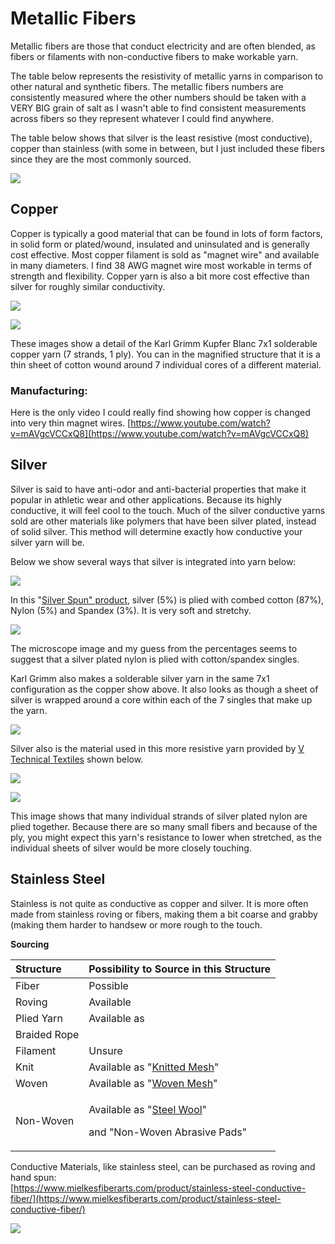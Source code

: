 # Metallic Fibers

Metallic fibers are those that conduct electricity and are often blended, as fibers or filaments with non-conductive fibers to make workable yarn. 

The table below represents the resistivity of metallic yarns in comparison to other natural and synthetic fibers. The metallic fibers numbers are consistently measured where the other numbers should be taken with a VERY BIG grain of salt as I wasn't able to find consistent measurements across fibers so they represent whatever I could find anywhere. 

The table below shows that silver is the least resistive \(most conductive\), copper than stainless \(with some in between, but I just included these fibers since they are the most commonly sourced. 

![](../.gitbook/assets/resistivity-by-fiber-generally-.png)

## **Copper**

Copper is typically a good material that can be found in lots of form factors, in solid form or plated/wound, insulated and uninsulated and is generally cost effective. Most copper filament is sold as "magnet wire" and available in many diameters. I find 38 AWG magnet wire most workable in terms of strength and flexibility. Copper yarn is also a bit more cost effective than silver for roughly similar conductivity. 

![](../.gitbook/assets/screen-shot-2020-08-18-at-7.23.17-pm.png)

![](../.gitbook/assets/img_9233.jpg)

These images show a detail of the Karl Grimm Kupfer Blanc 7x1 solderable copper yarn \(7 strands, 1 ply\). You can in the magnified structure that it is a thin sheet of cotton wound around 7 individual cores of a different material. 

### Manufacturing:

Here is the only video I could really find showing how copper is changed into very thin magnet wires. [https://www.youtube.com/watch?v=mAVgcVCCxQ8](https://www.youtube.com/watch?v=mAVgcVCCxQ8)

## **Silver**

Silver is said to have anti-odor and anti-bacterial properties that make it popular in athletic wear and other applications. Because its highly conductive, it will feel cool to the touch. Much of the silver conductive yarns sold are other materials like polymers that have been silver plated, instead of solid silver. This method will determine exactly how conductive your silver yarn will be. 

Below we show several ways that silver is integrated into yarn below: 

![](../.gitbook/assets/img_9236.jpg)

In this "[Silver Spun"  product](https://www.jimmybeanswool.com/knitting/yarn/FeelGoodYarn/SilverSpunreg.asp?showLarge=true&specPCVID=89997), silver \(5%\) is plied with combed cotton \(87%\), Nylon \(5%\) and Spandex \(3%\). It is very soft and stretchy. 

![](../.gitbook/assets/screen-shot-2020-08-18-at-7.19.15-pm%20%281%29.png)

The microscope image and my guess from the percentages seems to suggest that a silver plated nylon is plied with cotton/spandex singles. 

Karl Grimm also makes a solderable silver yarn in the same 7x1 configuration as the copper show above. It also looks as though a sheet of silver is wrapped around a core within each of the 7 singles that make up the yarn.

![](../.gitbook/assets/img_9234.jpg)



Silver also is the material used in this more resistive yarn provided by [V Technical Textiles](http://www.shopvtechtextiles.com/23534-dtex-2-ply-High-Conductive-Twisted-Yarn-B_p_139.html) shown below. 

![](../.gitbook/assets/img_9232.jpg)

![](../.gitbook/assets/screen-shot-2020-08-18-at-7.24.08-pm.png)

This image shows that many individual strands of silver plated nylon are plied together. Because there are so many small fibers and because of the ply, you might expect this yarn's resistance to lower when stretched, as the individual sheets of silver would be more closely touching. 

## Stainless Steel

Stainless is not quite as conductive as copper and silver. It is more often made from stainless roving or fibers, making them a bit coarse and grabby \(making them harder to handsew or more rough to the touch. 

**Sourcing**

<table>
  <thead>
    <tr>
      <th style="text-align:left">Structure</th>
      <th style="text-align:left">Possibility to Source in this Structure</th>
    </tr>
  </thead>
  <tbody>
    <tr>
      <td style="text-align:left">Fiber</td>
      <td style="text-align:left">Possible</td>
    </tr>
    <tr>
      <td style="text-align:left">Roving</td>
      <td style="text-align:left">Available</td>
    </tr>
    <tr>
      <td style="text-align:left">Plied Yarn</td>
      <td style="text-align:left">Available as</td>
    </tr>
    <tr>
      <td style="text-align:left">Braided Rope</td>
      <td style="text-align:left"></td>
    </tr>
    <tr>
      <td style="text-align:left">Filament</td>
      <td style="text-align:left">Unsure</td>
    </tr>
    <tr>
      <td style="text-align:left">Knit</td>
      <td style="text-align:left">Available as &quot;<a href="https://www.knitted-mesh.com/products/knitted-mesh-fabric.html">Knitted Mesh</a>&quot;</td>
    </tr>
    <tr>
      <td style="text-align:left">Woven</td>
      <td style="text-align:left">Available as &quot;<a href="https://www.darbywiremesh.com/t-304-stainless-steel-mesh/">Woven Mesh</a>&quot;</td>
    </tr>
    <tr>
      <td style="text-align:left">Non-Woven</td>
      <td style="text-align:left">
        <p>Available as &quot;<a href="http://www.scrubble.com/products/steel-wool/">Steel Wool</a>&quot;</p>
        <p>and &quot;Non-Woven Abrasive Pads&quot;</p>
      </td>
    </tr>
  </tbody>
</table>

Conductive Materials, like stainless steel, can be purchased as roving and hand spun:  
[https://www.mielkesfiberarts.com/product/stainless-steel-conductive-fiber/](https://www.mielkesfiberarts.com/product/stainless-steel-conductive-fiber/)



![](../.gitbook/assets/img_9243.jpg)

